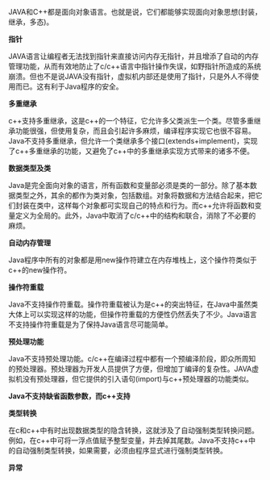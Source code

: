 
JAVA和C++都是面向对象语言。也就是说，它们都能够实现面向对象思想(封装，继承，多态)。

**指针**

JAVA语言让编程者无法找到指针来直接访问内存无指针，并且增添了自动的内存管理功能，从而有效地防止了c/c++语言中指针操作失误，如野指针所造成的系统崩溃。但也不是说JAVA没有指针，虚拟机内部还是使用了指针，只是外人不得使用而已。这有利于Java程序的安全。

**多重继承**

c++支持多重继承，这是c++的一个特征，它允许多父类派生一个类。尽管多重继承功能很强，但使用复杂，而且会引起许多麻烦，编译程序实现它也很不容易。Java不支持多重继承，但允许一个类继承多个接口(extends+implement)，实现了c++多重继承的功能，又避免了c++中的多重继承实现方式带来的诸多不便。

**数据类型及类**

Java是完全面向对象的语言，所有函数和变量部必须是类的一部分。除了基本数据类型之外，其余的都作为类对象，包括数组。对象将数据和方法结合起来，把它们封装在类中，这样每个对象都可实现自己的特点和行为。而c++允许将函数和变量定义为全局的。此外，Java中取消了c/c++中的结构和联合，消除了不必要的麻烦。

**自动内存管理**

Java程序中所有的对象都是用new操作符建立在内存堆栈上，这个操作符类似于c++的new操作符。

**操作符重载**

Java不支持操作符重载。操作符重载被认为是c++的突出特征，在Java中虽然类大体上可以实现这样的功能，但操作符重载的方便性仍然丢失了不少。Java语言不支持操作符重载是为了保持Java语言尽可能简单。

**预处理功能**

Java不支持预处理功能。c/c++在编译过程中都有一个预编泽阶段，即众所周知的预处理器。预处理器为开发人员提供了方便，但增加丁编译的复杂性。JAVA虚拟机没有预处理器，但它提供的引入语句(import)与c++预处理器的功能类似。

**Java不支持缺省函数参数，而c++支持**

**类型转换**

在c和c++中有时出现数据类型的隐含转换，这就涉及了自动强制类型转换问题。例如，在c++中可将一浮点值赋予整型变量，并去掉其尾数。Java不支持c++中的自动强制类型转换，如果需要，必须由程序显式进行强制类型转换。

**异常**